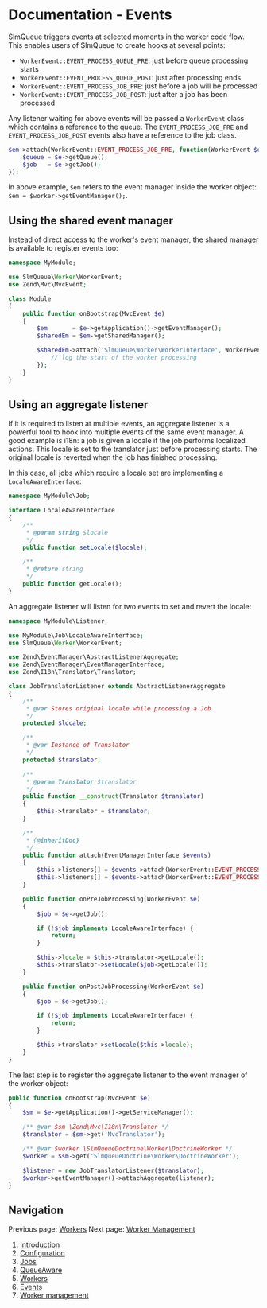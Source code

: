 Documentation - Events
====================

SlmQueue triggers events at selected moments in the worker code flow. This enables users of SlmQueue to create hooks at
several points:

 * `WorkerEvent::EVENT_PROCESS_QUEUE_PRE`: just before queue processing starts
 * `WorkerEvent::EVENT_PROCESS_QUEUE_POST`: just after processing ends
 * `WorkerEvent::EVENT_PROCESS_JOB_PRE`: just before a job will be processed
 * `WorkerEvent::EVENT_PROCESS_JOB_POST`: just after a job has been processed

Any listener waiting for above events will be passed a `WorkerEvent` class which contains a reference to the queue. The
`EVENT_PROCESS_JOB_PRE` and `EVENT_PROCESS_JOB_POST` events also have a reference to the job class.

```php
$em->attach(WorkerEvent::EVENT_PROCESS_JOB_PRE, function(WorkerEvent $e) {
	$queue = $e->getQueue();
	$job   = $e->getJob();
});
```

In above example, `$em` refers to the event manager inside the worker object: `$em = $worker->getEventManager();`.

Using the shared event manager
------------------------------

Instead of direct access to the worker's event manager, the shared manager is available to register events too:

```php
namespace MyModule;

use SlmQueue\Worker\WorkerEvent;
use Zend\Mvc\MvcEvent;

class Module
{
	public function onBootstrap(MvcEvent $e)
	{
		$em       = $e->getApplication()->getEventManager();
		$sharedEm = $em->getSharedManager();

		$sharedEm->attach('SlmQueue\Worker\WorkerInterface', WorkerEvent::EVENT_PROCESS_QUEUE_PRE, function(){
			// log the start of the worker processing
		});
	}
}
```

Using an aggregate listener
---------------------------

If it is required to listen at multiple events, an aggregate listener is a powerful tool to hook into multiple events of
the same event manager. A good example is i18n: a job is given a locale if the job performs localized actions. This
locale is set to the translator just before processing starts. The original locale is reverted when the job has finished
processing.

In this case, all jobs which require a locale set are implementing a `LocaleAwareInterface`:

```php
namespace MyModule\Job;

interface LocaleAwareInterface
{
    /**
     * @param string $locale
     */
    public function setLocale($locale);

    /**
     * @return string
     */
    public function getLocale();
}
```

An aggregate listener will listen for two events to set and revert the locale:

```php
namespace MyModule\Listener;

use MyModule\Job\LocaleAwareInterface;
use SlmQueue\Worker\WorkerEvent;

use Zend\EventManager\AbstractListenerAggregate;
use Zend\EventManager\EventManagerInterface;
use Zend\I18n\Translator\Translator;

class JobTranslatorListener extends AbstractListenerAggregate
{
    /**
     * @var Stores original locale while processing a Job
     */
    protected $locale;

    /**
     * @var Instance of Translator
     */
    protected $translator;

    /**
     * @param Translator $translator
     */
    public function __construct(Translator $translator)
    {
        $this->translator = $translator;
    }

    /**
     * {@inheritDoc}
     */
    public function attach(EventManagerInterface $events)
    {
        $this->listeners[] = $events->attach(WorkerEvent::EVENT_PROCESS_JOB_PRE, array($this, 'onPreJobProcessing'));
        $this->listeners[] = $events->attach(WorkerEvent::EVENT_PROCESS_JOB_POST, array($this, 'onPostJobProcessing'));
    }

    public function onPreJobProcessing(WorkerEvent $e)
    {
        $job = $e->getJob();

        if (!$job implements LocaleAwareInterface) {
            return;
        }

        $this->locale = $this->translator->getLocale();
        $this->translator->setLocale($job->getLocale());
    }

    public function onPostJobProcessing(WorkerEvent $e)
    {
        $job = $e->getJob();

        if (!$job implements LocaleAwareInterface) {
            return;
        }

        $this->translator->setLocale($this->locale);
    }
}
```

The last step is to register the aggregate listener to the event manager of the worker object:

```php
public function onBootstrap(MvcEvent $e)
{
    $sm = $e->getApplication()->getServiceManager();

    /** @var $sm \Zend\Mvc\I18n\Translator */
    $translator = $sm->get('MvcTranslator');

    /** @var $worker \SlmQueueDoctrine\Worker\DoctrineWorker */
    $worker = $sm->get('SlmQueueDoctrine\Worker\DoctrineWorker');

    $listener = new JobTranslatorListener($translator);
    $worker->getEventManager()->attachAggregate(listener);
}
```

Navigation
----------

Previous page: [Workers](5.Internals.md)
Next page: [Worker Management](7.WorkerManagement.md)

1. [Introduction](1.Introduction.md)
2. [Configuration](2.Configuration.md)
3. [Jobs](3.Jobs.md)
4. [QueueAware](4.QueueAware.md)
5. [Workers](5.Workers.md)
6. [Events](6.Events.md)
7. [Worker management](7.WorkerManagement.md)
